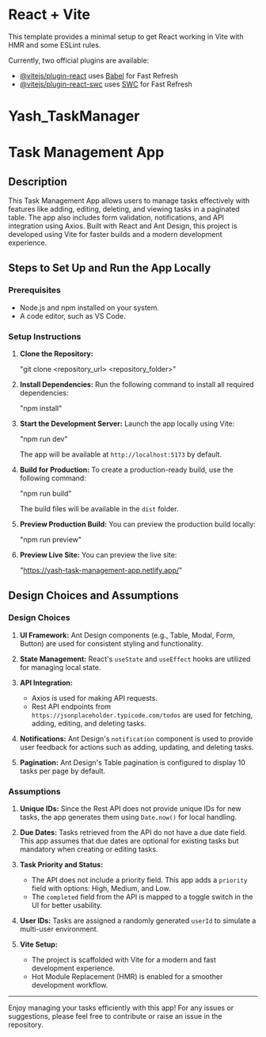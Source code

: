 # React + Vite

This template provides a minimal setup to get React working in Vite with HMR and some ESLint rules.

Currently, two official plugins are available:

- [@vitejs/plugin-react](https://github.com/vitejs/vite-plugin-react/blob/main/packages/plugin-react/README.md) uses [Babel](https://babeljs.io/) for Fast Refresh
- [@vitejs/plugin-react-swc](https://github.com/vitejs/vite-plugin-react-swc) uses [SWC](https://swc.rs/) for Fast Refresh

# Yash_TaskManager

# Task Management App

## Description

This Task Management App allows users to manage tasks effectively with features like adding, editing, deleting, and viewing tasks in a paginated table. The app also includes form validation, notifications, and API integration using Axios. Built with React and Ant Design, this project is developed using Vite for faster builds and a modern development experience.

## Steps to Set Up and Run the App Locally

### Prerequisites

- Node.js and npm installed on your system.
- A code editor, such as VS Code.

### Setup Instructions

1. **Clone the Repository:**

   "git clone <repository_url>
   <repository_folder>"

2. **Install Dependencies:**
   Run the following command to install all required dependencies:

   "npm install"

3. **Start the Development Server:**
   Launch the app locally using Vite:

   "npm run dev"

   The app will be available at `http://localhost:5173` by default.

4. **Build for Production:**
   To create a production-ready build, use the following command:

   "npm run build"

   The build files will be available in the `dist` folder.

5. **Preview Production Build:**
   You can preview the production build locally:

   "npm run preview"
6. **Preview Live Site:**
    You can preview the live site:

    "https://yash-task-management-app.netlify.app/"

## Design Choices and Assumptions

### Design Choices

1. **UI Framework:**
   Ant Design components (e.g., Table, Modal, Form, Button) are used for consistent styling and functionality.

2. **State Management:**
   React's `useState` and `useEffect` hooks are utilized for managing local state.

3. **API Integration:**

   - Axios is used for making API requests.
   - Rest API endpoints from `https://jsonplaceholder.typicode.com/todos` are used for fetching, adding, editing, and deleting tasks.

4. **Notifications:**
   Ant Design's `notification` component is used to provide user feedback for actions such as adding, updating, and deleting tasks.

5. **Pagination:**
   Ant Design's Table pagination is configured to display 10 tasks per page by default.

### Assumptions

1. **Unique IDs:**
   Since the Rest API does not provide unique IDs for new tasks, the app generates them using `Date.now()` for local handling.

2. **Due Dates:**
   Tasks retrieved from the API do not have a due date field. This app assumes that due dates are optional for existing tasks but mandatory when creating or editing tasks.

3. **Task Priority and Status:**

   - The API does not include a priority field. This app adds a `priority` field with options: High, Medium, and Low.
   - The `completed` field from the API is mapped to a toggle switch in the UI for better usability.

4. **User IDs:**
   Tasks are assigned a randomly generated `userId` to simulate a multi-user environment.

5. **Vite Setup:**
   - The project is scaffolded with Vite for a modern and fast development experience.
   - Hot Module Replacement (HMR) is enabled for a smoother development workflow.

---

Enjoy managing your tasks efficiently with this app! For any issues or suggestions, please feel free to contribute or raise an issue in the repository.
